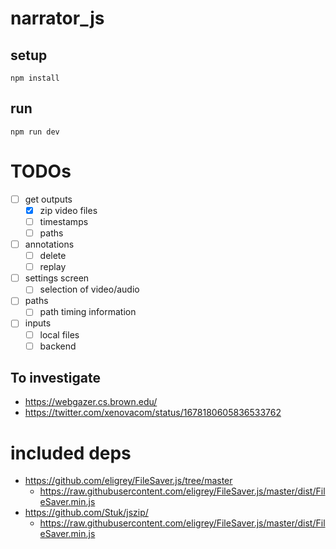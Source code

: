 # narrator_js

## setup

```
npm install
```

## run

```
npm run dev
```

# TODOs

- [ ] get outputs
    - [x] zip video files
    - [ ] timestamps
    - [ ] paths
- [ ] annotations
    - [ ] delete
    - [ ] replay
- [ ] settings screen
    - [ ] selection of video/audio
- [ ] paths
    - [ ] path timing information
- [ ] inputs
    - [ ] local files
    - [ ] backend

## To investigate
- https://webgazer.cs.brown.edu/ 
- https://twitter.com/xenovacom/status/1678180605836533762

# included deps

- https://github.com/eligrey/FileSaver.js/tree/master
    - https://raw.githubusercontent.com/eligrey/FileSaver.js/master/dist/FileSaver.min.js
- https://github.com/Stuk/jszip/
    - https://raw.githubusercontent.com/eligrey/FileSaver.js/master/dist/FileSaver.min.js
